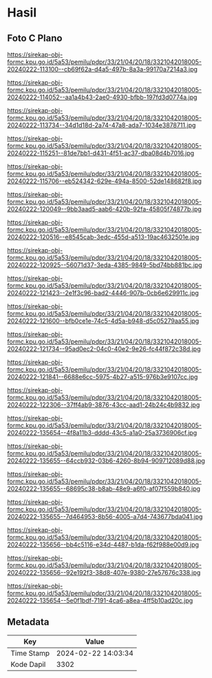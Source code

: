 # Hasil

## Foto C Plano

https://sirekap-obj-formc.kpu.go.id/5a53/pemilu/pdpr/33/21/04/20/18/3321042018005-20240222-113100--cb69f62a-d4a5-497b-8a3a-99170a7214a3.jpg

https://sirekap-obj-formc.kpu.go.id/5a53/pemilu/pdpr/33/21/04/20/18/3321042018005-20240222-114052--aa1a4b43-2ae0-4930-bfbb-197fd3d0774a.jpg

https://sirekap-obj-formc.kpu.go.id/5a53/pemilu/pdpr/33/21/04/20/18/3321042018005-20240222-113734--34d1d18d-2a74-47a8-ada7-1034e3878711.jpg

https://sirekap-obj-formc.kpu.go.id/5a53/pemilu/pdpr/33/21/04/20/18/3321042018005-20240222-115251--81de7bb1-d431-4f51-ac37-dba08d4b7016.jpg

https://sirekap-obj-formc.kpu.go.id/5a53/pemilu/pdpr/33/21/04/20/18/3321042018005-20240222-115706--eb524342-629e-494a-8500-52de148682f8.jpg

https://sirekap-obj-formc.kpu.go.id/5a53/pemilu/pdpr/33/21/04/20/18/3321042018005-20240222-120049--9bb3aad5-aab6-420b-92fa-45805f74877b.jpg

https://sirekap-obj-formc.kpu.go.id/5a53/pemilu/pdpr/33/21/04/20/18/3321042018005-20240222-120516--e8545cab-3edc-455d-a513-19ac4632501e.jpg

https://sirekap-obj-formc.kpu.go.id/5a53/pemilu/pdpr/33/21/04/20/18/3321042018005-20240222-120925--56071d37-3eda-4385-9849-5bd74bb881bc.jpg

https://sirekap-obj-formc.kpu.go.id/5a53/pemilu/pdpr/33/21/04/20/18/3321042018005-20240222-121423--2e1f3c96-bad2-4446-907b-0cb6e629911c.jpg

https://sirekap-obj-formc.kpu.go.id/5a53/pemilu/pdpr/33/21/04/20/18/3321042018005-20240222-121600--bfb0ce1e-74c5-4d5a-b948-d5c05279aa55.jpg

https://sirekap-obj-formc.kpu.go.id/5a53/pemilu/pdpr/33/21/04/20/18/3321042018005-20240222-121734--95ad0ec2-04c0-40e2-9e26-fc44f872c38d.jpg

https://sirekap-obj-formc.kpu.go.id/5a53/pemilu/pdpr/33/21/04/20/18/3321042018005-20240222-121841--6688e6cc-5975-4b27-a515-976b3e9107cc.jpg

https://sirekap-obj-formc.kpu.go.id/5a53/pemilu/pdpr/33/21/04/20/18/3321042018005-20240222-122306--37ff4ab9-3876-43cc-aad1-24b24c4b9832.jpg

https://sirekap-obj-formc.kpu.go.id/5a53/pemilu/pdpr/33/21/04/20/18/3321042018005-20240222-135654--4f8a11b3-dddd-43c5-a1a0-25a3736906cf.jpg

https://sirekap-obj-formc.kpu.go.id/5a53/pemilu/pdpr/33/21/04/20/18/3321042018005-20240222-135655--64ccb932-03b6-4260-8b94-909712089d88.jpg

https://sirekap-obj-formc.kpu.go.id/5a53/pemilu/pdpr/33/21/04/20/18/3321042018005-20240222-135655--68695c38-b8ab-48e9-a6f0-af07f559b840.jpg

https://sirekap-obj-formc.kpu.go.id/5a53/pemilu/pdpr/33/21/04/20/18/3321042018005-20240222-135655--7d464953-8b56-4005-a7d4-743677bda041.jpg

https://sirekap-obj-formc.kpu.go.id/5a53/pemilu/pdpr/33/21/04/20/18/3321042018005-20240222-135656--bb4c5116-e34d-4487-b1da-f62f988e00d9.jpg

https://sirekap-obj-formc.kpu.go.id/5a53/pemilu/pdpr/33/21/04/20/18/3321042018005-20240222-135656--92e192f3-38d8-407e-9380-27e57676c338.jpg

https://sirekap-obj-formc.kpu.go.id/5a53/pemilu/pdpr/33/21/04/20/18/3321042018005-20240222-135654--5e0f1bdf-7191-4ca6-a8ea-4ff5b10ad20c.jpg


## Metadata

| Key        | Value               |
| ---------- | ------------------- |
| Time Stamp | 2024-02-22 14:03:34 |
| Kode Dapil | 3302                |



